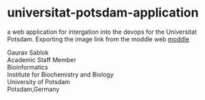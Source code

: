 # universitat-potsdam-application
a web application for intergation into the devops for the Universitat Potsdam. Exporting the image link from the moddle web [moddle](https://moodle2.uni-potsdam.de/pluginfile.php/1/theme_adaptable/logo/1708349742/Unilogo_01_60.png)


Gaurav Sablok \
Academic Staff Member \
Bioinformatics \
Institute for Biochemistry and Biology \
University of Potsdam \
Potsdam,Germany
